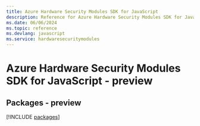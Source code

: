 ```yaml
---
title: Azure Hardware Security Modules SDK for JavaScript
description: Reference for Azure Hardware Security Modules SDK for JavaScript
ms.date: 06/06/2024
ms.topic: reference
ms.devlang: javascript
ms.service: hardwaresecuritymodules
---
```

# Azure Hardware Security Modules SDK for JavaScript - preview
## Packages - preview
[!INCLUDE [packages](hardware-security-modules-index.md)]